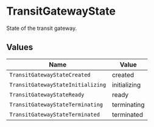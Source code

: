 # TransitGatewayState

State of the transit gateway.


## Values

| Name                              | Value                             |
| --------------------------------- | --------------------------------- |
| `TransitGatewayStateCreated`      | created                           |
| `TransitGatewayStateInitializing` | initializing                      |
| `TransitGatewayStateReady`        | ready                             |
| `TransitGatewayStateTerminating`  | terminating                       |
| `TransitGatewayStateTerminated`   | terminated                        |